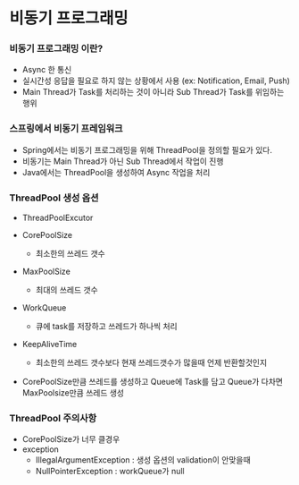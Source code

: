 # 비동기 프로그래밍

### 비동기 프로그래밍 이란?
- Async 한 통신
- 실시간성 응답을 필요로 하지 않는 상황에서 사용 (ex: Notification, Email, Push)
- Main Thread가 Task를 처리하는 것이 아니라 Sub Thread가 Task를 위임하는 행위

### 스프링에서 비동기 프레임워크
- Spring에서는 비동기 프로그래밍을 위해 ThreadPool을 정의할 필요가 있다.
- 비동기는 Main Thread가 아닌 Sub Thread에서 작업이 진행
- Java에서는 ThreadPool을 생성하여 Async 작업을 처리

### ThreadPool 생성 옵션
- ThreadPoolExcutor
- CorePoolSize
    - 최소한의 쓰레드 갯수
- MaxPoolSize
    - 최대의 쓰레드 갯수
- WorkQueue
    - 큐에 task를 저장하고 쓰레드가 하나씩 처리
- KeepAliveTime
    - 최소한의 쓰레드 갯수보다 현재 쓰레드갯수가 많을때 언제 반환할것인지

- CorePoolSize만큼 쓰레드를 생성하고 Queue에 Task를 담고 Queue가 다차면 MaxPoolsize만큼 쓰레드 생성

### ThreadPool 주의사항
- CorePoolSize가 너무 클경우
- exception
    - IllegalArgumentException : 생성 옵션의 validation이 안맞을때
    - NullPointerException : workQueue가 null
